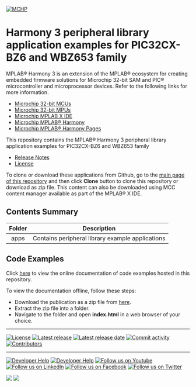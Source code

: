 [![MCHP](https://raw.githubusercontent.com/wiki/Microchip-MPLAB-Harmony/Microchip-MPLAB-Harmony.github.io/images/microchip_logo.png)](https://www.microchip.com)

# Harmony 3 peripheral library application examples for PIC32CX-BZ6 and WBZ653 family

MPLAB® Harmony 3 is an extension of the MPLAB® ecosystem for creating embedded firmware solutions for Microchip 32-bit SAM and PIC® microcontroller and microprocessor devices.  Refer to the following links for more information.

- [Microchip 32-bit MCUs](https://www.microchip.com/design-centers/32-bit)
- [Microchip 32-bit MPUs](https://www.microchip.com/design-centers/32-bit-mpus)
- [Microchip MPLAB X IDE](https://www.microchip.com/mplab/mplab-x-ide)
- [Microchip MPLAB® Harmony](https://www.microchip.com/mplab/mplab-harmony)
- [Microchip MPLAB® Harmony Pages](https://microchip-mplab-harmony.github.io/)

This repository contains the MPLAB® Harmony 3 peripheral library application examples for PIC32CX-BZ6 and WBZ653 family

- [Release Notes](release_notes.md)
- [License](License.md)

To clone or download these applications from Github, go to the [main page of this repository](https://github.com/Microchip-MPLAB-Harmony/csp_apps_pic32cxbz6_wmbz6) and then click **Clone** button to clone this repository or download as zip file.
This content can also be downloaded using MCC content manager available as part of the MPLAB® X IDE.

## Contents Summary

| Folder     | Description                             |
|:----------:|:---------------------------------------:|
| apps       | Contains peripheral library example applications |

## Code Examples

Click [here](https://onlinedocs.microchip.com/v2/keyword-lookup?keyword=CSP_APPS_PIC32CXBZ6_WMBZ6_INTRODUCTION&redirect=true) to view the online documentation of code examples hosted in this repository.

To view the documentation offline, follow these steps:
 - Download the publication as a zip file from [here](https://onlinedocs.microchip.com/download/GUID-563220A7-56B4-4541-AC77-5073E51754E7?type=webhelp).
 - Extract the zip file into a folder.
 - Navigate to the folder and open **index.html** in a web browser of your choice.

____

[![License](https://img.shields.io/badge/license-Harmony%20license-orange.svg)](https://github.com/Microchip-MPLAB-Harmony/csp_apps_pic32cxbz6_wmbz6/blob/master/License.md)
[![Latest release](https://img.shields.io/github/release/Microchip-MPLAB-Harmony/csp_apps_pic32cxbz6_wmbz6.svg)](https://github.com/Microchip-MPLAB-Harmony/csp_apps_pic32cxbz6_wmbz6/releases/latest)
[![Latest release date](https://img.shields.io/github/release-date/Microchip-MPLAB-Harmony/csp_apps_pic32cxbz6_wmbz6.svg)](https://github.com/Microchip-MPLAB-Harmony/csp_apps_pic32cxbz6_wmbz6/releases/latest)
[![Commit activity](https://img.shields.io/github/commit-activity/y/Microchip-MPLAB-Harmony/csp_apps_pic32cxbz6_wmbz6.svg)](https://github.com/Microchip-MPLAB-Harmony/csp_apps_pic32cxbz6_wmbz6/graphs/commit-activity)
[![Contributors](https://img.shields.io/github/contributors-anon/Microchip-MPLAB-Harmony/csp_apps_pic32cxbz6_wmbz6.svg)]()

____

[![Developer Help](https://img.shields.io/badge/Youtube-Developer%20Help-red.svg)](https://www.youtube.com/MicrochipDeveloperHelp)
[![Developer Help](https://img.shields.io/badge/XWiki-Developer%20Help-torquiose.svg)](https://developerhelp.microchip.com/xwiki/bin/view/software-tools/harmony/)
[![Follow us on Youtube](https://img.shields.io/badge/Youtube-Follow%20us%20on%20Youtube-red.svg)](https://www.youtube.com/user/MicrochipTechnology)
[![Follow us on LinkedIn](https://img.shields.io/badge/LinkedIn-Follow%20us%20on%20LinkedIn-blue.svg)](https://www.linkedin.com/company/microchip-technology)
[![Follow us on Facebook](https://img.shields.io/badge/Facebook-Follow%20us%20on%20Facebook-blue.svg)](https://www.facebook.com/microchiptechnology/)
[![Follow us on Twitter](https://img.shields.io/twitter/follow/MicrochipTech.svg?style=social)](https://twitter.com/MicrochipTech)

[![](https://img.shields.io/github/stars/Microchip-MPLAB-Harmony/csp_apps_pic32cxbz6_wmbz6.svg?style=social)]()
[![](https://img.shields.io/github/watchers/Microchip-MPLAB-Harmony/csp_apps_pic32cxbz6_wmbz6.svg?style=social)]()